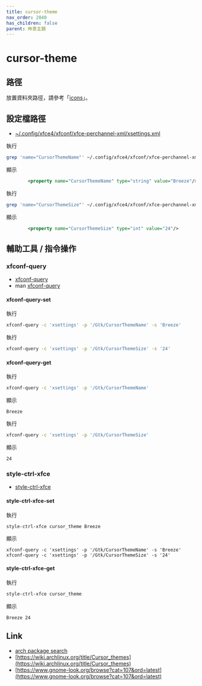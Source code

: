 ```yaml
---
title: cursor-theme
nav_order: 2040
has_children: false
parent: 佈景主題
---
```



# cursor-theme


## 路徑

放置資料夾路徑，請參考「[icons](https://samwhelp.github.io/note-about-ubuntu/read/theme.html#icons)」。


## 設定檔路徑

* [~/.config/xfce4/xfconf/xfce-perchannel-xml/xsettings.xml](https://github.com/samwhelp/note-about-ubuntu/blob/gh-pages/_demo/adjustment/de/xfce/config/xfce4/xfconf/xfce-perchannel-xml/xsettings.xml#L35)

執行

``` sh
grep 'name="CursorThemeName"' ~/.config/xfce4/xfconf/xfce-perchannel-xml/xsettings.xml
```

顯示

``` xml
		<property name="CursorThemeName" type="string" value="Breeze"/>
```


執行

``` sh
grep 'name="CursorThemeSize"' ~/.config/xfce4/xfconf/xfce-perchannel-xml/xsettings.xml
```

顯示

``` xml
		<property name="CursorThemeSize" type="int" value="24"/>
```


## 輔助工具 / 指令操作


### xfconf-query

* [xfconf-query](https://docs.xfce.org/xfce/xfconf/xfconf-query)
* man [xfconf-query](http://manpages.ubuntu.com/manpages/jammy/en/man1/xfconf-query.1.html)

#### xfconf-query-set

執行

``` sh
xfconf-query -c 'xsettings' -p '/Gtk/CursorThemeName' -s 'Breeze'
```

執行

``` sh
xfconf-query -c 'xsettings' -p '/Gtk/CursorThemeSize' -s '24'
```

#### xfconf-query-get



執行

``` sh
xfconf-query -c 'xsettings' -p '/Gtk/CursorThemeName'
```

顯示

```
Breeze
```


執行

``` sh
xfconf-query -c 'xsettings' -p '/Gtk/CursorThemeSize'
```

顯示

```
24
```


### style-ctrl-xfce

* [style-ctrl-xfce](https://samwhelp.github.io/note-about-manjaro/read/project/style-xfce/style-ctrl-xfce.html)

#### style-ctrl-xfce-set

執行

```
style-ctrl-xfce cursor_theme Breeze
```

顯示

```
xfconf-query -c 'xsettings' -p '/Gtk/CursorThemeName' -s 'Breeze'
xfconf-query -c 'xsettings' -p '/Gtk/CursorThemeSize' -s '24'
```


#### style-ctrl-xfce-get

執行

``` sh
style-ctrl-xfce cursor_theme
```

顯示

```
Breeze 24
```


## Link

* [arch package search](https://samwhelp.github.io/note-about-manjaro/read/theme/package-search/xcursor.html)
* [https://wiki.archlinux.org/title/Cursor_themes](https://wiki.archlinux.org/title/Cursor_themes)
* [https://www.gnome-look.org/browse?cat=107&ord=latest](https://www.gnome-look.org/browse?cat=107&ord=latest)
